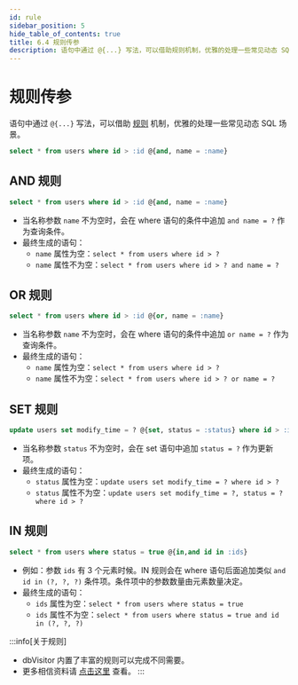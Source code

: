```yaml
---
id: rule
sidebar_position: 5
hide_table_of_contents: true
title: 6.4 规则传参
description: 语句中通过 @{...} 写法，可以借助规则机制，优雅的处理一些常见动态 SQL 场景。
---
```


# 规则传参

语句中通过 `@{...}` 写法，可以借助 [规则](../rules/about) 机制，优雅的处理一些常见动态 SQL 场景。

```sql title='例如当 name 不为空时，才作为参数添加到 SQL 语句中'
select * from users where id > :id @{and, name = :name}
```

## AND 规则

```sql title='AND 规则'
select * from users where id > :id @{and, name = :name}
```

- 当名称参数 `name` 不为空时，会在 where 语句的条件中追加 `and name = ?` 作为查询条件。
- 最终生成的语句：
  - `name` 属性为空：`select * from users where id > ?`
  - `name` 属性不为空：`select * from users where id > ? and name = ?`

## OR 规则

```sql title='OR 规则'
select * from users where id > :id @{or, name = :name}
```

- 当名称参数 `name` 不为空时，会在 where 语句的条件中追加 `or name = ?` 作为查询条件。
- 最终生成的语句：
  - `name` 属性为空：`select * from users where id > ?`
  - `name` 属性不为空：`select * from users where id > ? or name = ?`

## SET 规则

```sql title='SET 规则'
update users set modify_time = ? @{set, status = :status} where id > :id
```

- 当名称参数 `status` 不为空时，会在 set 语句中追加 `status = ?` 作为更新项。
- 最终生成的语句：
  - `status` 属性为空：`update users set modify_time = ? where id > ?`
  - `status` 属性不为空：`update users set modify_time = ?, status = ? where id > ?`

## IN 规则

```sql title='IN 规则'
select * from users where status = true @{in,and id in :ids}
```

- 例如：参数 `ids` 有 3 个元素时候。IN 规则会在 where 语句后面追加类似 `and id in (?, ?, ?)` 条件项。条件项中的参数数量由元素数量决定。
- 最终生成的语句：
  - `ids` 属性为空：`select * from users where status = true`
  - `ids` 属性不为空：`select * from users where status = true and id in (?, ?, ?)`

:::info[关于规则]
- dbVisitor 内置了丰富的规则可以完成不同需要。
- 更多相信资料请 [点击这里](../rules/about) 查看。
:::

